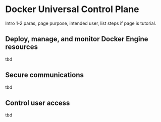 <!--[metadata]>
+++
title ="Universal Control Plane"
description="Docker Universal Control Plane"
[menu.main]
identifier="mn_ucp"
weight="-100"
+++
<![end-metadata]-->

# Docker Universal Control Plane

Intro 1-2 paras, page purpose, intended user, list steps if page is tutorial.

## Deploy, manage, and monitor Docker Engine resources

tbd

## Secure communications

tbd

## Control user access

tbd
